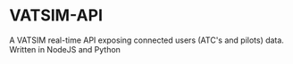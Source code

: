 # VATSIM-API

A VATSIM real-time API exposing connected users (ATC's and pilots) data. Written in NodeJS and Python